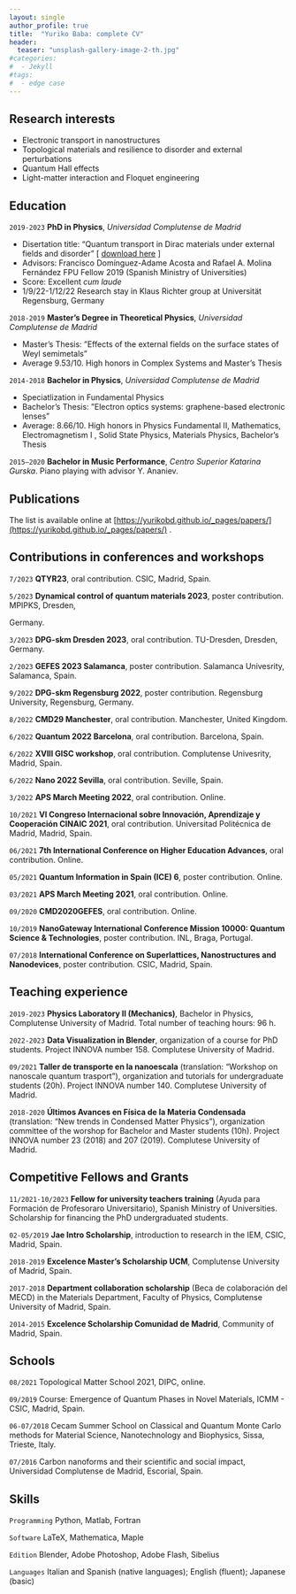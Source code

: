```yaml
---
layout: single
author_profile: true
title:  "Yuriko Baba: complete CV"
header:
  teaser: "unsplash-gallery-image-2-th.jpg"
#categories: 
#  - Jekyll
#tags:
#  - edge case
---
```




## Research interests

- Electronic transport in nanostructures
- Topological materials and resilience to disorder and external perturbations
- Quantum Hall effects
- Light-matter interaction and Floquet engineering

## Education

`2019-2023`
__PhD in Physics__, *Universidad Complutense de Madrid*
- Disertation title: “Quantum transport in Dirac materials under external fields and disorder” \[ [download here](https://drive.google.com/file/d/1u1AkxGeb66apXftNUJRyG3nNK3jXIAgE/view?usp=drivesdk) \]
- Advisors: Francisco Domı́nguez-Adame Acosta and Rafael A. Molina Fernández
FPU Fellow 2019 (Spanish Ministry of Universities)
- Score: Excellent *cum laude*
- 1/9/22-1/12/22 Research stay in Klaus Richter group at Universität Regensburg, Germany

`2018-2019`
__Master’s Degree in Theoretical Physics__, *Universidad Complutense de Madrid*
- Master’s Thesis: ”Effects of the external fields on the surface states of Weyl semimetals”
- Average 9.53/10. High honors in Complex Systems and Master’s Thesis


`2014-2018`
__Bachelor in Physics__, *Universidad Complutense de Madrid*
- Speciatlization in Fundamental Physics
- Bachelor’s Thesis: ”Electron optics systems: graphene-based electronic lenses”
- Average: 8.66/10. High honors in Physics Fundamental II, Mathematics, Electromagnetism I ,
Solid State Physics, Materials Physics, Bachelor’s Thesis

`2015–2020` __Bachelor in Music Performance__, *Centro Superior Katarina Gurska*. Piano playing with advisor Y. Ananiev.


## Publications

The list is available online at [https://yurikobd.github.io/_pages/papers/](https://yurikobd.github.io/_pages/papers/) .


## Contributions in conferences and workshops
`7/2023` __QTYR23__, oral contribution. CSIC, Madrid, Spain.

`5/2023` __Dynamical control of quantum materials 2023__, poster contribution. MPIPKS, Dresden,

Germany.

`3/2023` __DPG-skm Dresden 2023__, oral contribution. TU-Dresden, Dresden, Germany.

`2/2023` __GEFES 2023 Salamanca__, poster contribution. Salamanca Univesrity, Salamanca, Spain.

`9/2022` __DPG-skm Regensburg 2022__, poster contribution. Regensburg University, Regensburg,
Germany.

`8/2022` __CMD29 Manchester__, oral contribution. Manchester, United Kingdom.

`6/2022` __Quantum 2022 Barcelona__, oral contribution. Barcelona, Spain.

`6/2022` __XVIII GISC workshop__, oral contribution. Complutense Univesrity, Madrid, Spain.

`6/2022` __Nano 2022 Sevilla__, oral contribution. Seville, Spain.

`3/2022` __APS March Meeting 2022__, oral contribution. Online.

`10/2021` __VI Congreso Internacional sobre Innovación, Aprendizaje y Cooperación CINAIC
2021__, oral contribution. Universitad Politécnica de Madrid, Madrid, Spain.

`06/2021` __7th International Conference on Higher Education Advances__, oral contribution.
Online.

`05/2021` __Quantum Information in Spain (ICE) 6__, poster contribution. Online.

`03/2021` __APS March Meeting 2021__, oral contribution. Online.

`09/2020` __CMD2020GEFES__, oral contribution. Online.

`10/2019` __NanoGateway International Conference Mission 10000: Quantum Science & Technologies__, poster contribution. INL, Braga, Portugal.

`07/2018` __International Conference on Superlattices, Nanostructures and Nanodevices__, poster contribution. CSIC, Madrid, Spain.

## Teaching experience
`2019-2023` __Physics Laboratory II (Mechanics)__, Bachelor in Physics, Complutense University of Madrid. Total number of teaching hours: 96 h.

`2022-2023` __Data Visualization in Blender__, organization of a course for PhD students. Project INNOVA number 158. Complutese University of Madrid.

`09/2021` __Taller de transporte en la nanoescala__ (translation: “Workshop on nanoscale quantum trasport”), organization and tutorials for undergraduate students (20h). Project INNOVA number 140. Complutese University of Madrid.

`2018-2020` __Últimos Avances en Fı́sica de la Materia Condensada__ (translation: “New trends in Condensed Matter Physics”), organization committee of the worshop for Bachelor and Master students (10h). Project INNOVA number 23 (2018) and 207 (2019). Complutese University of Madrid.

## Competitive Fellows and Grants

`11/2021-10/2023` __Fellow for university teachers training__ (Ayuda para Formación de Profesoraro Universitario), Spanish Ministry of Universities. Scholarship for financing the PhD undergraduated students.  

`02-05/2019` __Jae Intro Scholarship__, introduction to research in the IEM, CSIC, Madrid, Spain.

`2018-2019` __Excelence Master’s Scholarship UCM__, Complutense University of Madrid, Spain.

`2017-2018` __Department collaboration scholarship__ (Beca de colaboración del MECD) in the Materials Department, Faculty of Physics, Complutense University of Madrid, Spain.

`2014-2015` __Excelence Scholarship Comunidad de Madrid__, Community of Madrid, Spain.

## Schools
`08/2021` Topological Matter School 2021, DIPC, online.

`09/2019` Course: Emergence of Quantum Phases in Novel Materials, ICMM - CSIC, Madrid,
Spain.

`06-07/2018` Cecam Summer School on Classical and Quantum Monte Carlo methods for
Material Science, Nanotechnology and Biophysics, Sissa, Trieste, Italy.

`07/2016` Carbon nanoforms and their scientific and social impact, Universidad Complutense
de Madrid, Escorial, Spain. 

## Skills
`Programming` Python, Matlab, Fortran

`Software` LaTeX, Mathematica, Maple

`Edition` Blender, Adobe Photoshop, Adobe Flash, Sibelius

`Languages` Italian and Spanish (native languages); English (fluent); Japanese (basic)



